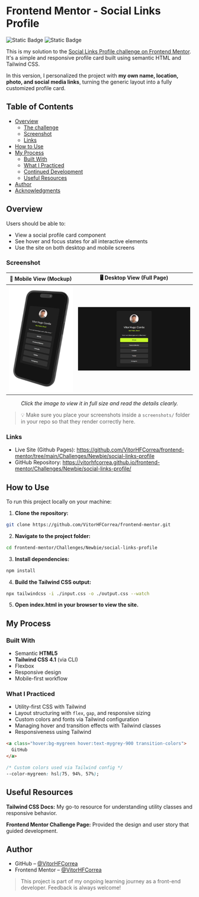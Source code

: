# Frontend Mentor - Social Links Profile

![Static Badge](https://img.shields.io/badge/HTML-%23E34F26?style=for-the-badge&logo=html5&labelColor=%23222222&link=https%3A%2F%2Fhtml.spec.whatwg.org%2F)
![Static Badge](https://img.shields.io/badge/Tailwind%20CSS-%2306B6D4?style=for-the-badge&logo=tailwindcss&logoColor=%2306B6D4&labelColor=%23222222&color=%2306B6D4&link=https%3A%2F%2Ftailwindcss.com%2F)

This is my solution to the [Social Links Profile challenge on Frontend Mentor](https://www.frontendmentor.io/challenges/social-links-profile-UG32l9m6dQ). It's a simple and responsive profile card built using semantic HTML and Tailwind CSS.

In this version, I personalized the project with **my own name, location, photo, and social media links**, turning the generic layout into a fully customized profile card.

## Table of Contents

- [Overview](#overview)
  - [The challenge](#the-challenge)
  - [Screenshot](#screenshot)
  - [Links](#links)
- [How to Use](#how-to-use)
- [My Process](#my-process)
  - [Built With](#built-with)
  - [What I Practiced](#what-i-practiced)
  - [Continued Development](#continued-development)
  - [Useful Resources](#useful-resources)
- [Author](#author)
- [Acknowledgments](#acknowledgments)

## Overview

Users should be able to:

- View a social profile card component
- See hover and focus states for all interactive elements
- Use the site on both desktop and mobile screens

### Screenshot

| 📱 Mobile View (Mockup) | 🖥️ Desktop View (Full Page) |
|----------------------|--------------------------|
| <img src="./screenshots/mobile.png" width="300"/> | <img src="./screenshots/desktop.png" width="600"/> |

<p align="center"><em>Click the image to view it in full size and read the details clearly.</em></p>

> 💡 Make sure you place your screenshots inside a `screenshots/` folder in your repo so that they render correctly here.

### Links

- Live Site (Github Pages): https://github.com/VitorHFCorrea/frontend-mentor/tree/main/Challenges/Newbie/social-links-profile
- GitHub Repository: https://vitorhfcorrea.github.io/frontend-mentor/Challenges/Newbie/social-links-profile/

## How to Use

To run this project locally on your machine:

1. **Clone the repository:**
  ```bash
  git clone https://github.com/VitorHFCorrea/frontend-mentor.git
  ```

2. **Navigate to the project folder:**
  ```bash
  cd frontend-mentor/Challenges/Newbie/social-links-profile
  ```

3. **Install dependencies:**
  ```bash
  npm install
  ```

4. **Build the Tailwind CSS output:**
  ```bash
  npx tailwindcss -i ./input.css -o ./output.css --watch
  ```

5. **Open index.html in your browser to view the site.**

## My Process

### Built With

- Semantic **HTML5**
- **Tailwind CSS 4.1** (via CLI)
- Flexbox
- Responsive design
- Mobile-first workflow

### What I Practiced

- Utility-first CSS with Tailwind
- Layout structuring with `flex`, `gap`, and responsive sizing
- Custom colors and fonts via Tailwind configuration
- Managing hover and transition effects with Tailwind classes
- Responsiveness using Tailwind

```html
<a class="hover:bg-mygreen hover:text-mygrey-900 transition-colors">
  GitHub
</a>
```

```css
/* Custom colors used via Tailwind config */
--color-mygreen: hsl(75, 94%, 57%);
```

## Useful Resources
**Tailwind CSS Docs:** My go-to resource for understanding utility classes and responsive behavior.

**Frontend Mentor Challenge Page:** Provided the design and user story that guided development.

## Author

- GitHub – [@VitorHFCorrea](https://github.com/VitorHFCorrea)
- Frontend Mentor – [@VitorHFCorrea](https://www.frontendmentor.io/profile/VitorHFCorrea)

> This project is part of my ongoing learning journey as a front-end developer. Feedback is always welcome!